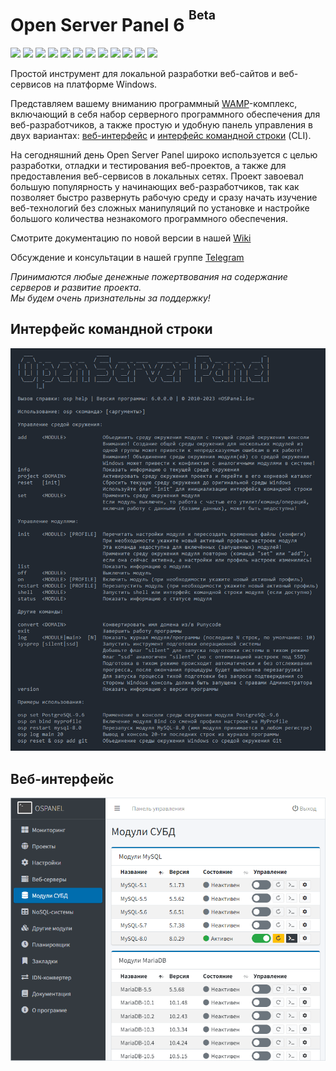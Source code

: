 Open Server Panel 6 <sup><sup>Beta</sup></sup>
=======================================
![](https://img.shields.io/badge/Apache-2.4-blue) ![](https://img.shields.io/badge/Bind-9.16-blue) ![](https://img.shields.io/badge/Git-2.40-blue) ![](https://img.shields.io/badge/MariaDB-10.1--10.11-blue) ![](https://img.shields.io/badge/Memcached-1.4--1.6-blue) ![](https://img.shields.io/badge/MongoDB-3.0--6.0-blue) ![](https://img.shields.io/badge/MySQL-5.5--8.0-blue) ![](https://img.shields.io/badge/Perl-5.32-blue) ![](https://img.shields.io/badge/PHP-7.1--8.2-blue) ![](https://img.shields.io/badge/PostgreSQL-9.5--15-blue) ![](https://img.shields.io/badge/Redis-3.0--7.0-blue) ![](https://img.shields.io/badge/Unbound-1.17-blue)

Простой инструмент для локальной разработки веб-сайтов и веб-сервисов на платформе Windows.

Представляем вашему вниманию программный [WAMP](https://ru.wikipedia.org/wiki/WAMP)-комплекс, включающий в себя набор серверного программного обеспечения для веб-разработчиков, а также простую и удобную панель управления в двух вариантах: [веб-интерфейс](https://github.com/OSPanel/OpenServerPanel#веб-интерфейс) и [интерфейс командной строки](https://github.com/OSPanel/OpenServerPanel#интерфейс-командной-строки) (CLI).

На сегодняшний день Open Server Panel широко используется с целью разработки, отладки и тестирования веб-проектов, а также для предоставления веб-сервисов в локальных сетях. Проект завоевал большую популярность у начинающих веб-разработчиков, так как позволяет быстро развернуть рабочую среду и сразу начать изучение веб-технологий без сложных манипуляций по установке и настройке большого количества незнакомого программного обеспечения.

Смотрите документацию по новой версии в нашей [Wiki](https://github.com/OSPanel/OpenServerPanel/wiki/Документация)

Обсуждение и консультации в нашей группе [Telegram](https://t.me/ospanel_chat)

_Принимаются любые денежные пожертвования на содержание серверов и развитие проекта.<br>Мы будем очень признательны за поддержку!_

Интерфейс командной строки
----------
![Open Server Panel Console](./resources/screenshots/cli.png)

Веб-интерфейс
----------
![Open Server Panel Web Interface](./resources/screenshots/web.png)
